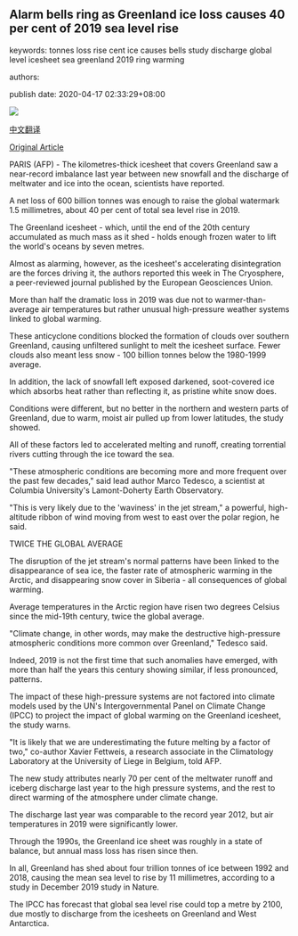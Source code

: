 ## Alarm bells ring as Greenland ice loss causes 40 per cent of 2019 sea level rise

keywords: tonnes loss rise cent ice causes bells study discharge global level icesheet sea greenland 2019 ring warming

authors: 

publish date: 2020-04-17 02:33:29+08:00

![](https://www.straitstimes.com/sites/default/files/styles/x_large/public/articles/2020/04/17/files-greenland-denmark-health-virus-air-transport-153324.jpg?itok=dsqcm-b3)

[中文翻译](Alarm%20bells%20ring%20as%20Greenland%20ice%20loss%20causes%2040%20per%20cent%20of%202019%20sea%20level%20rise_zh.md)

[Original Article](https://www.straitstimes.com/world/europe/alarm-bells-ring-as-greenland-ice-loss-causes-40-per-cent-of-2019-sea-level-rise)

PARIS (AFP) - The kilometres-thick icesheet that covers Greenland saw a near-record imbalance last year between new snowfall and the discharge of meltwater and ice into the ocean, scientists have reported.

A net loss of 600 billion tonnes was enough to raise the global watermark 1.5 millimetres, about 40 per cent of total sea level rise in 2019.

The Greenland icesheet - which, until the end of the 20th century accumulated as much mass as it shed - holds enough frozen water to lift the world's oceans by seven metres.

Almost as alarming, however, as the icesheet's accelerating disintegration are the forces driving it, the authors reported this week in The Cryosphere, a peer-reviewed journal published by the European Geosciences Union.

More than half the dramatic loss in 2019 was due not to warmer-than-average air temperatures but rather unusual high-pressure weather systems linked to global warming.

These anticyclone conditions blocked the formation of clouds over southern Greenland, causing unfiltered sunlight to melt the icesheet surface. Fewer clouds also meant less snow - 100 billion tonnes below the 1980-1999 average.

In addition, the lack of snowfall left exposed darkened, soot-covered ice which absorbs heat rather than reflecting it, as pristine white snow does.

Conditions were different, but no better in the northern and western parts of Greenland, due to warm, moist air pulled up from lower latitudes, the study showed.

All of these factors led to accelerated melting and runoff, creating torrential rivers cutting through the ice toward the sea.

"These atmospheric conditions are becoming more and more frequent over the past few decades," said lead author Marco Tedesco, a scientist at Columbia University's Lamont-Doherty Earth Observatory.

"This is very likely due to the 'waviness' in the jet stream," a powerful, high-altitude ribbon of wind moving from west to east over the polar region, he said.

TWICE THE GLOBAL AVERAGE

The disruption of the jet stream's normal patterns have been linked to the disappearance of sea ice, the faster rate of atmospheric warming in the Arctic, and disappearing snow cover in Siberia - all consequences of global warming.

Average temperatures in the Arctic region have risen two degrees Celsius since the mid-19th century, twice the global average.

"Climate change, in other words, may make the destructive high-pressure atmospheric conditions more common over Greenland," Tedesco said.

Indeed, 2019 is not the first time that such anomalies have emerged, with more than half the years this century showing similar, if less pronounced, patterns.

The impact of these high-pressure systems are not factored into climate models used by the UN's Intergovernmental Panel on Climate Change (IPCC) to project the impact of global warming on the Greenland icesheet, the study warns.

"It is likely that we are underestimating the future melting by a factor of two," co-author Xavier Fettweis, a research associate in the Climatology Laboratory at the University of Liege in Belgium, told AFP.

The new study attributes nearly 70 per cent of the meltwater runoff and iceberg discharge last year to the high pressure systems, and the rest to direct warming of the atmosphere under climate change.

The discharge last year was comparable to the record year 2012, but air temperatures in 2019 were significantly lower.

Through the 1990s, the Greenland ice sheet was roughly in a state of balance, but annual mass loss has risen since then.

In all, Greenland has shed about four trillion tonnes of ice between 1992 and 2018, causing the mean sea level to rise by 11 millimetres, according to a study in December 2019 study in Nature.

The IPCC has forecast that global sea level rise could top a metre by 2100, due mostly to discharge from the icesheets on Greenland and West Antarctica.